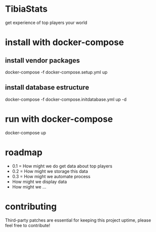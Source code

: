 # TibiaStats

get experience of top players your world

# install with docker-compose
 ## install vendor packages
 docker-compose -f docker-compose.setup.yml up

 ## install database estructure
 docker-compose -f docker-compose.initdatabase.yml up -d

# run with docker-compose
  docker-compose up

# roadmap
* 0.1 = How might we do get data about top players
* 0.2 = How might we storage this data
* 0.3 = How might we automate process
* How might we display data
* How might we ...

# contributing

Third-party patches are essential for keeping this project uptime, please feel free to contribute!
